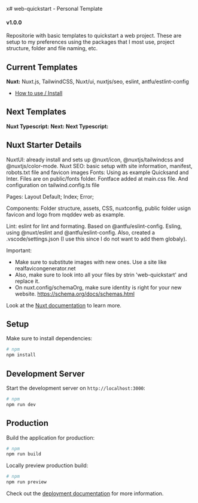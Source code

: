 x# web-quickstart - Personal Template

#### v1.0.0

Repositorie with basic templates to quickstart a web project.
These are setup to my preferences using the packages that I most use, project structure, folder and file naming, etc.

## Current Templates

**Nuxt:** Nuxt.js, TailwindCSS, Nuxt/ui, nuxtjs/seo, eslint, antfu/estlint-config
-   [How to use / Install](#Nuxt-Starter-Details)

## Next Templates

**Nuxt Typescript:**
**Next:**
**Next Typescript:**

## Nuxt Starter Details

NuxtUI: already install and sets up @nuxt/icon, @nuxtjs/tailwindcss and @nuxtjs/color-mode.
Nuxt SEO: basic setup with site information, manifest, robots.txt file and favicon images
Fonts: Using as example Quicksand and Inter. Files are on public/fonts folder. Fontface added at main.css file. And configuration on tailwind.config.ts file

Pages: Layout Default; Index; Error;

Components: Folder structure, assets, CSS, nuxtconfig, public folder usign favicon and logo from mqddev web as example.

Lint: eslint for lint and formating. Based on @antfu/eslint-config. Esling, using @nuxt/eslint and @antfu/eslint-config. Also, created a .vscode/settings.json (I use this since I do not want to add them globaly).

Important:
- Make sure to substitute images with new ones. Use a site like realfavicongenerator.net
- Also, make sure to look into all your files by strin 'web-quickstart' and replace it.
- On nuxt.config/schemaOrg, make sure identity is right for your new website. https://schema.org/docs/schemas.html

Look at the
[Nuxt documentation](https://nuxt.com/docs/getting-started/introduction) to
learn more.

## Setup

Make sure to install dependencies:

```bash
# npm
npm install
```

## Development Server

Start the development server on `http://localhost:3000`:

```bash
# npm
npm run dev
```

## Production

Build the application for production:

```bash
# npm
npm run build
```

Locally preview production build:

```bash
# npm
npm run preview
```

Check out the
[deployment documentation](https://nuxt.com/docs/getting-started/deployment) for
more information.
